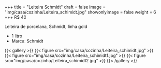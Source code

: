 +++
title = "Leiteira Schmidt"
draft = false
image = "img/casa/cozinha/Leiteira_schimidt.jpg"
showonlyimage = false
weight = 6
+++
<span class="price">R$ 40</span>

<!--more-->

Leiteira de porcelana, Schmidt, linha gold

- 1 litro
- Marca: Schmidt


{{< gallery >}}
{{< figure src="img/casa/cozinha/Leiteira_schimidt.jpg" >}}
{{< figure src="img/casa/cozinha/Leiteira_schimidt1.jpg" >}}
{{< figure src="img/casa/cozinha/Leiteira_schimidt2.jpg" >}}
{{< /gallery >}}
